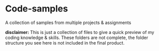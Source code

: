 # Code-samples
A collection of samples from multiple projects &amp; assignments

**disclaimer:**
This is just a collection of files to give a quick preview of my coding knowledge & skills.
These folders are not complete, the folder structure you see here is not included in the final product.
